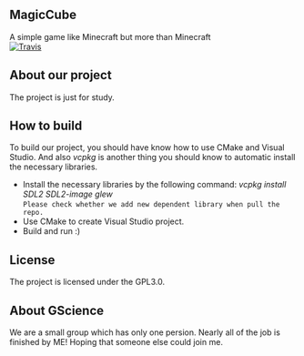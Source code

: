 ## MagicCube
A simple game like Minecraft but more than Minecraft  
[![Travis](https://img.shields.io/travis/GScience/MagicCube.svg)](https://travis-ci.org/GScience/MagicCube)
## About our project
The project is just for study.

## How to build
To build our project, you should have know how to use CMake and Visual Studio. And also *vcpkg* is another thing you should know to automatic install the necessary libraries.  

* Install the necessary libraries by the following command:  *vcpkg install SDL2 SDL2-image glew*  
`Please check whether we add new dependent library when pull the repo.`
* Use CMake to create Visual Studio project.
* Build and run :)

## License
The project is licensed under the GPL3.0.

## About GScience
We are a small group which has only one persion. Nearly all of the job is finished by ME! Hoping that someone else could join me.
